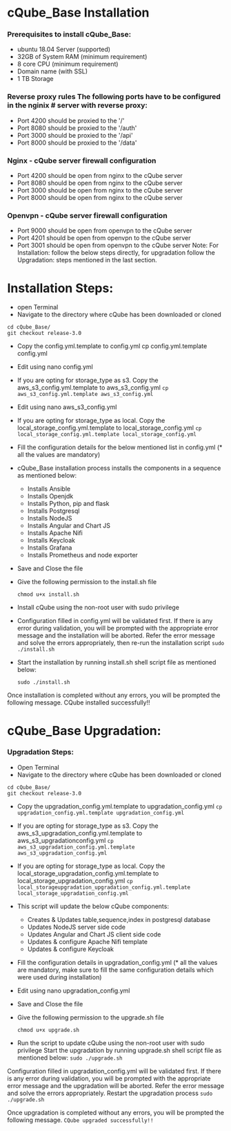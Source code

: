 # cQube_Base Installation
###  Prerequisites to install cQube_Base:
- ubuntu 18.04 Server (supported)
- 32GB of System RAM (minimum requirement)
- 8 core CPU (minimum requirement)
- Domain name (with SSL)
- 1 TB Storage
### Reverse proxy rules The following ports have to be configured in the nginix # server with reverse proxy:

- Port 4200 should be proxied to the '/'
- Port 8080 should be proxied to the '/auth'
- Port 3000 should be proxied to the '/api'
- Port 8000 should be proxied to the '/data'
### Nginx - cQube server firewall configuration

- Port 4200 should be open from nginx to the cQube server
- Port 8080 should be open from nginx to the cQube server
- Port 3000 should be open from nginx to the cQube server
- Port 8000 should be open from nginx to the cQube server
### Openvpn - cQube server firewall configuration

- Port 9000 should be open from openvpn to the cQube server
- Port 4201 should be open from openvpn to the cQube server
- Port 3001 should be open from openvpn to the cQube server
Note: For Installation: follow the below steps directly, for upgradation follow the Upgradation: steps mentioned in the last section.


# Installation Steps:
- open Terminal
- Navigate to the directory where cQube has been downloaded or cloned 
```
cd cQube_Base/
git checkout release-3.0
```
- Copy the config.yml.template to config.yml cp config.yml.template config.yml
- Edit using nano config.yml
- If you are opting for storage_type as s3. Copy the aws_s3_config.yml.template to aws_s3_config.yml `cp aws_s3_config.yml.template aws_s3_config.yml`
- Edit using nano aws_s3_config.yml
- If you are opting for storage_type as local. Copy the local_storage_config.yml.template to local_storage_config.yml `cp local_storage_config.yml.template local_storage_config.yml`
- Fill the configuration details for the below mentioned list in config.yml (* all the values are mandatory)
- cQube_Base installation process installs the components in a sequence as mentioned below:
  - Installs Ansible
  - Installs Openjdk
  - Installs Python, pip and flask
  - Installs Postgresql
  - Installs NodeJS
  - Installs Angular and Chart JS
  - Installs Apache Nifi
  - Installs Keycloak
  - Installs Grafana
  - Installs Prometheus and node exporter
- Save and Close the file

- Give the following permission to the install.sh file

  `chmod u+x install.sh`

- Install cQube using the non-root user with sudo privilege

- Configuration filled in config.yml will be validated first. If there is any error during validation, you will be prompted with the appropriate error message and the installation will be aborted. Refer the error message and solve the errors appropriately, then re-run the installation script `sudo ./install.sh`

- Start the installation by running install.sh shell script file as mentioned below:

  `sudo ./install.sh`

Once installation is completed without any errors, you will be prompted the following message. CQube installed successfully!!

# cQube_Base Upgradation:
### Upgradation Steps:

- Open Terminal
- Navigate to the directory where cQube has been downloaded or cloned
```
cd cQube_Base/
git checkout release-3.0
```
- Copy the upgradation_config.yml.template to upgradation_config.yml `cp upgradation_config.yml.template upgradation_config.yml`
- If you are opting for storage_type as s3. Copy the aws_s3_upgradation_config.yml.template to aws_s3_upgradationconfig.yml `cp aws_s3_upgradation_config.yml.template aws_s3_upgradation_config.yml`
- If you are opting for storage_type as local. Copy the local_storage_upgradation_config.yml.template to local_storage_upgradation_config.yml `cp local_storageupgradation_upgradation_config.yml.template local_storage_upgradation_config.yml`
- This script will update the below cQube components:

  - Creates & Updates table,sequence,index in postgresql database
  - Updates NodeJS server side code
  - Updates Angular and Chart JS client side code
  - Updates & configure Apache Nifi template
  - Updates & configure Keycloak
- Fill the configuration details in upgradation_config.yml (* all the values are mandatory, make sure to fill the same configuration details which were used during installation)

- Edit using nano upgradation_config.yml

- Save and Close the file

- Give the following permission to the upgrade.sh file

  `chmod u+x upgrade.sh`
- Run the script to update cQube using the non-root user with sudo privilege
Start the upgradation by running upgrade.sh shell script file as mentioned below:
  `sudo ./upgrade.sh`

Configuration filled in upgradation_config.yml will be validated first. If there is any error during validation, you will be prompted with the appropriate error message and the upgradation will be aborted. Refer the error message and solve the errors appropriately. Restart the upgradation process `sudo ./upgrade.sh`

Once upgradation is completed without any errors, you will be prompted the following message. 
```CQube upgraded successfully!!```
